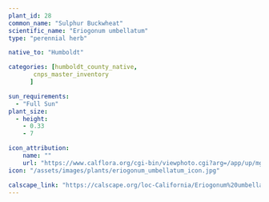 ```yaml
---
plant_id: 28
common_name: "Sulphur Buckwheat"
scientific_name: "Eriogonum umbellatum"
type: "perennial herb"

native_to: "Humboldt"

categories: [humboldt_county_native,
       cnps_master_inventory
      ]

sun_requirements:
  - "Full Sun"
plant_size:
  - height: 
    - 0.33
    - 7

icon_attribution: 
    name: ""
    url: "https://www.calflora.org/cgi-bin/viewphoto.cgi?arg=/app/up/mg/52/mg15638-1.jpg"
icon: "/assets/images/plants/eriogonum_umbellatum_icon.jpg" 

calscape_link: "https://calscape.org/loc-California/Eriogonum%20umbellatum(%20)"
---
```


